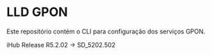 # LLD GPON

Este repositório contém o CLI para configuração dos serviços GPON.

iHub Release R5.2.02 -> SD_5202.502

